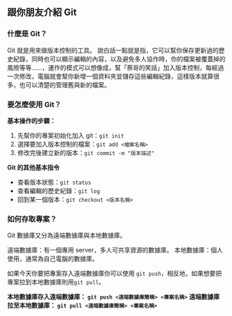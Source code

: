 ## 跟你朋友介紹 Git

### 什麼是 Git？

Git 就是用來做版本控制的工具。
說白話一點就是指，它可以幫你保存更新過的歷史紀錄，同時也可以顯示編輯的內容，以及避免多人協作時，你的檔案被覆蓋掉的風險等等......，運作的模式可以想像成，幫「蔡哥的笑話」加入版本控制，每經過一次修改，電腦就會幫你新增一個資料夾並儲存這些編輯紀錄，這樣版本就算很多，也可以清楚的管理舊與新的檔案。

### 要怎麼使用 Git？

**基本操作的步驟：**

1. 先幫你的專案初始化加入 git：`git init`
2. 選擇要加入版本控制的檔案：`git add <檔案名稱>`
3. 修改完後建立新的版本：`git commit -m "版本描述"`

**Git 的其他基本指令**

* 查看版本狀態：`git status`
* 查看編輯的歷史紀錄：`git log`
* 回到某一個版本：`git checkout <版本名稱>`

### 如何存取專案？

Git 數據庫又分為遠端數據庫與本地數據庫。

遠端數據庫：有一個專用 server，多人可共享資源的數據庫。
本地數據庫：個人使用，通常為自己電腦的數據庫。

如果今天你要把專案存入遠端數據庫你可以使用 `git push`，相反地，如果想要把專案拉到本地數據庫則用`git pull`。

**本地數據庫存入遠端數據庫： `git push <遠端數據庫簡稱> <專案名稱>`**
**遠端數據庫拉至本地數據庫： `git pull <遠端數據庫簡稱> <專案名稱>`**

